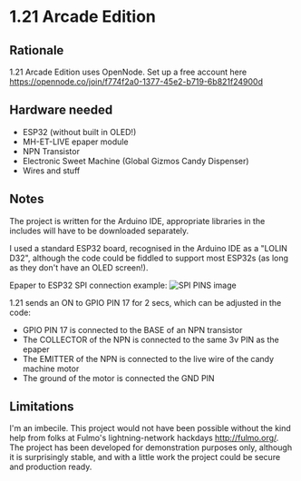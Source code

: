 

# 1.21 Arcade Edition

## Rationale
1.21 Arcade Edition uses OpenNode. Set up a free account here 
https://opennode.co/join/f774f2a0-1377-45e2-b719-6b821f24900d

## Hardware needed

* ESP32 (without built in OLED!)
* MH-ET-LIVE epaper module 
* NPN Transistor
* Electronic Sweet Machine (Global Gizmos Candy Dispenser)
* Wires and stuff

## Notes

The project is written for the Arduino IDE, appropriate libraries in the includes will have to be downloaded separately.

I used a standard ESP32 board, recognised in the Arduino IDE as a "LOLIN D32", although the code could be fiddled to support most ESP32s (as long as they don't have an OLED screen!).

Epaper to ESP32 SPI connection example:
![SPI PINS image](https://i.imgur.com/AB4DInM.jpg)

1.21 sends an ON to GPIO PIN 17 for 2 secs, which can be adjusted in the code: 

* GPIO PIN 17 is connected to the BASE of an NPN transistor
* The COLLECTOR of the NPN is connected to the same 3v PIN as the epaper
* The EMITTER of the NPN is connected to the live wire of the candy machine motor
* The ground of the motor is connected the GND PIN

## Limitations 

I'm an imbecile. This project would not have been possible without the kind help from folks at Fulmo's lightning-network hackdays http://fulmo.org/. The project has been developed for demonstration purposes only, although it is surprisingly stable, and with a little work the project could be secure and production ready. 


